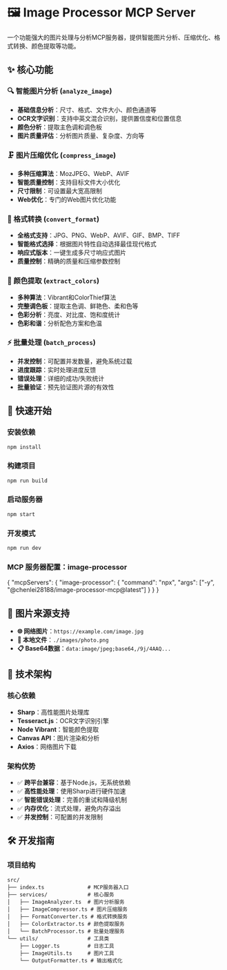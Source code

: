 # 🖼️ Image Processor MCP Server

一个功能强大的图片处理与分析MCP服务器，提供智能图片分析、压缩优化、格式转换、颜色提取等功能。

## ✨ 核心功能

### 🔍 智能图片分析 (`analyze_image`)
- **基础信息分析**：尺寸、格式、文件大小、颜色通道等
- **OCR文字识别**：支持中英文混合识别，提供置信度和位置信息
- **颜色分析**：提取主色调和调色板
- **图片质量评估**：分析图片质量、复杂度、方向等

### 🗜️ 图片压缩优化 (`compress_image`)
- **多种压缩算法**：MozJPEG、WebP、AVIF
- **智能质量控制**：支持目标文件大小优化
- **尺寸限制**：可设置最大宽高限制
- **Web优化**：专门的Web图片优化功能

### 🔄 格式转换 (`convert_format`)
- **全格式支持**：JPG、PNG、WebP、AVIF、GIF、BMP、TIFF
- **智能格式选择**：根据图片特性自动选择最佳现代格式
- **响应式版本**：一键生成多尺寸响应式图片
- **质量控制**：精确的质量和压缩参数控制

### 🎨 颜色提取 (`extract_colors`)
- **多种算法**：Vibrant和ColorThief算法
- **完整调色板**：提取主色调、鲜艳色、柔和色等
- **色彩分析**：亮度、对比度、饱和度统计
- **色彩和谐**：分析配色方案和色温

### ⚡ 批量处理 (`batch_process`)
- **并发控制**：可配置并发数量，避免系统过载
- **进度跟踪**：实时处理进度反馈
- **错误处理**：详细的成功/失败统计
- **批量验证**：预先验证图片源的有效性

## 🚀 快速开始

### 安装依赖

```bash
npm install
```

### 构建项目

```bash
npm run build
```

### 启动服务器

```bash
npm start
```

### 开发模式

```bash
npm run dev
```


### MCP 服务器配置：image-processor

{
  "mcpServers": {
    "image-processor": {
      "command": "npx",
      "args": ["-y", "@chenlei28188/image-processor-mcp@latest"]
    }
  }
}


## 🎯 图片来源支持

- **🌐 网络图片**：`https://example.com/image.jpg`
- **📁 本地文件**：`./images/photo.png`
- **📋 Base64数据**：`data:image/jpeg;base64,/9j/4AAQ...`

## 🔧 技术架构

### 核心依赖
- **Sharp**：高性能图片处理库
- **Tesseract.js**：OCR文字识别引擎
- **Node Vibrant**：智能颜色提取
- **Canvas API**：图片渲染和分析
- **Axios**：网络图片下载

### 架构优势
- ✅ **跨平台兼容**：基于Node.js，无系统依赖
- ✅ **高性能处理**：使用Sharp进行硬件加速
- ✅ **智能错误处理**：完善的重试和降级机制
- ✅ **内存优化**：流式处理，避免内存溢出
- ✅ **并发控制**：可配置的并发限制

## 🛠️ 开发指南

### 项目结构

```
src/
├── index.ts              # MCP服务器入口
├── services/             # 核心服务
│   ├── ImageAnalyzer.ts  # 图片分析服务
│   ├── ImageCompressor.ts # 图片压缩服务
│   ├── FormatConverter.ts # 格式转换服务
│   ├── ColorExtractor.ts # 颜色提取服务
│   └── BatchProcessor.ts # 批量处理服务
└── utils/                # 工具类
    ├── Logger.ts         # 日志工具
    ├── ImageUtils.ts     # 图片工具
    └── OutputFormatter.ts # 输出格式化
```



